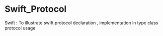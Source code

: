 # Swift_Protocol
Swift : To illustrate swift protocol declaration , implementation in type class protocol usage 
